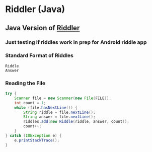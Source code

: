 # Riddler (Java)

## Java Version of [Riddler](https://github.com/yulongtan/riddler.git)

### Just testing if riddles work in prep for Android riddle app

### Standard Format of Riddles
```
Riddle
Answer
```

### Reading the File 
```Java
try {
    Scanner file = new Scanner(new File(FILE));
    int count = 1;
    while (file.hasNextLine()) {
        String riddle = file.nextLine();
        String answer = file.nextLine();
        riddles.add(new Riddle(riddle, answer, count));
        count++;
    }
} catch (IOException e) {
    e.printStackTrace();
}
```